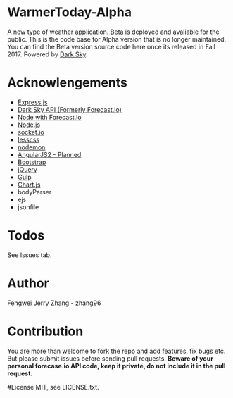 # WarmerToday-Alpha
A new type of weather application.
[Beta](http://Warmer.today) is deployed and avaliable for the public. This is the code base for Alpha version that is no longer maintained. You can find the Beta version source code here once its released in Fall 2017.
Powered by [Dark Sky](https://darksky.net/poweredby/).

# Acknowlengements
- [Express.js](http://expressjs.com/)
- [Dark Sky API (Formerly Forecast.io)](https://darksky.net/dev/)
- [Node with Forecast.io](https://github.com/soplakanets/node-forecastio)
- [Node.js](https://nodejs.org/en/)
- [socket.io](http://socket.io/)
- [lesscss](http://lesscss.org)
- [nodemon](https://github.com/remy/nodemon)
- [AngularJS2 - Planned](https://angular.io/)
- [Bootstrap](http://getbootstrap.com/)
- [jQuery](http://jquery.com)
- [Gulp](http://gulpjs.com)
- [Chart.js](http://chartjs.org)
- bodyParser
- ejs
- jsonfile


# Todos
See Issues tab.

# Author
Fengwei Jerry Zhang - zhang96


# Contribution
You are more than welcome to fork the repo and add features, fix bugs etc. But please submit issues before sending pull requests.
**Beware of your personal forecase.io API code, keep it private, do not include it in the pull request.**

#License
MIT, see LICENSE.txt.


